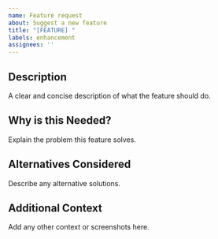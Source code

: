 ```yaml
---
name: Feature request
about: Suggest a new feature
title: "[FEATURE] "
labels: enhancement
assignees: ''
---
```


## Description
A clear and concise description of what the feature should do.

## Why is this Needed?
Explain the problem this feature solves.

## Alternatives Considered
Describe any alternative solutions.

## Additional Context
Add any other context or screenshots here.
